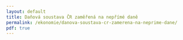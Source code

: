 ```yaml
---
layout: default
title: Daňová soustava ČR zaměřená na nepřímé daně
permalink: /ekonomie/danova-soustava-cr-zamerena-na-neprime-dane/
pdf: true
---
```

